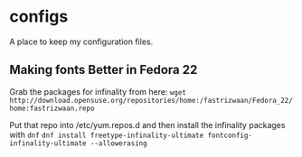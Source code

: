 configs
=======

A place to keep my configuration files.

## Making fonts Better in Fedora 22

Grab the packages for infinality from here:
`wget http://download.opensuse.org/repositories/home:/fastrizwaan/Fedora_22/home:fastrizwaan.repo`

Put that repo into /etc/yum.repos.d and then install the infinality packages with `dnf`
`dnf install freetype-infinality-ultimate fontconfig-infinality-ultimate --allowerasing`
